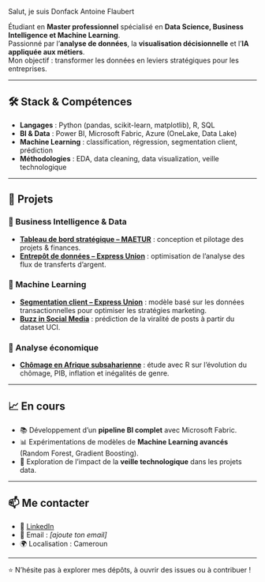Salut, je suis Donfack Antoine Flaubert  

Étudiant en **Master professionnel** spécialisé en **Data Science, Business Intelligence et Machine Learning**.  
Passionné par l’**analyse de données**, la **visualisation décisionnelle** et l’**IA appliquée aux métiers**.  
Mon objectif : transformer les données en leviers stratégiques pour les entreprises.  

---

## 🛠️ Stack & Compétences
- **Langages** : Python (pandas, scikit-learn, matplotlib), R, SQL  
- **BI & Data** : Power BI, Microsoft Fabric, Azure (OneLake, Data Lake)  
- **Machine Learning** : classification, régression, segmentation client, prédiction  
- **Méthodologies** : EDA, data cleaning, data visualization, veille technologique  

---

## 🚀 Projets

### 📌 Business Intelligence & Data
- [**Tableau de bord stratégique – MAETUR**](#) : conception et pilotage des projets & finances.  
- [**Entrepôt de données – Express Union**](#) : optimisation de l’analyse des flux de transferts d’argent.  

### 📌 Machine Learning
- [**Segmentation client – Express Union**](#) : modèle basé sur les données transactionnelles pour optimiser les stratégies marketing.  
- [**Buzz in Social Media**](#) : prédiction de la viralité de posts à partir du dataset UCI.  

### 📌 Analyse économique
- [**Chômage en Afrique subsaharienne**](#) : étude avec R sur l’évolution du chômage, PIB, inflation et inégalités de genre.  

---

## 📈 En cours
- 📚 Développement d’un **pipeline BI complet** avec Microsoft Fabric.  
- 📊 Expérimentations de modèles de **Machine Learning avancés** (Random Forest, Gradient Boosting).  
- 🔎 Exploration de l’impact de la **veille technologique** dans les projets data.  

---

## 📫 Me contacter
- 💼 [LinkedIn](#)  
- 📧 Email : *[ajoute ton email]*  
- 🌍 Localisation : Cameroun  

---

⭐️ N’hésite pas à explorer mes dépôts, à ouvrir des issues ou à contribuer !

